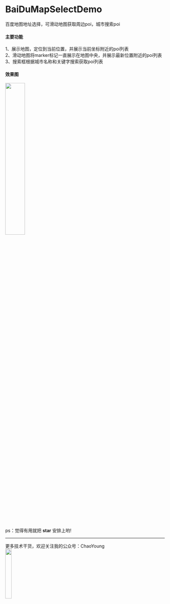 # BaiDuMapSelectDemo
百度地图地址选择，可滑动地图获取周边poi，城市搜索poi


#### 主要功能
1、展示地图，定位到当前位置，并展示当前坐标附近的poi列表<br>
2、滑动地图将marker标记一直展示在地图中央，并展示最新位置附近的poi列表<br>
3、搜索框根据城市名称和关键字搜索获取poi列表<br>

#### 效果图
<div>
<img src="https://github.com/yangxch/BaiDuMapSelectDemo/raw/master/screenshot/addressSelect.gif" width="35%" height="35%">
  <br><br>
</div>

<br>
ps：觉得有用就把 <b>star</b> 安排上哟!

***
更多技术干货，欢迎关注我的公众号：ChaoYoung
<br><img src="https://github.com/yangxch/BaiDuMapSelectDemo/raw/master/screenshot/qrcode_chaoyoung.jpg" width="20%" height="20%">


